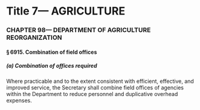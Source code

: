 
# Title 7— AGRICULTURE
### CHAPTER 98— DEPARTMENT OF AGRICULTURE REORGANIZATION
#### § 6915. Combination of field offices
##### (a) Combination of offices required

Where practicable and to the extent consistent with efficient, effective, and improved service, the Secretary shall combine field offices of agencies within the Department to reduce personnel and duplicative overhead expenses.

